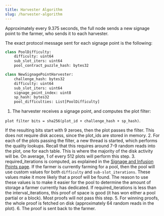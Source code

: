```yaml
---
title: Harvester Algorithm
slug: /harvester-algorithm
---
```


Approximately every 9.375 seconds, the full node sends a new signage point to the farmer, who sends it to each harvester.

The exact protocol message sent for each signage point is the following:

```python
class PoolDifficulty:
    difficulty: uint64
    sub_slot_iters: uint64
    pool_contract_puzzle_hash: bytes32

class NewSignagePointHarvester:
    challenge_hash: bytes32
    difficulty: uint64
    sub_slot_iters: uint64
    signage_point_index: uint8
    sp_hash: bytes32
    pool_difficulties: List[PoolDifficulty]
```

1. The harvester receives a signage point, and computes the plot filter:

`plot filter bits = sha256(plot_id + challenge_hash + sp_hash)`.

If the resulting bits start with 9 zeroes, then the plot passes the filter. This does not require disk access, since the plot_ids are stored in memory. 2. For each of the plots passing the filter, a new thread is started, which performs the quality lookups. Recall that this requires around 7-9 random reads into the plot, one for each table. This is where the majority of the disk activity will be. On average, 1 of every 512 plots will perform this step. 3. required_iterations is computed, as explained in the [Signage and Infusion Points page](/signage-and-infusion-points). If the farmer is currently farming for a pool, then the pool will use custom values for both `difficulty` and `sub-slot_iterations`. These values make it more likely that a proof will be found. The reason to use these values is to make it easier for the pool to determine the amount of storage a farmer currently has dedicated.
If required_iterations is less than the interval_iterations, this proof of space is good (it has won either a pool partial or a block). Most proofs will not pass this step. 5. For winning proofs, the whole proof is fetched on disk (approximately 64 random reads in the plot). 6. The proof is sent back to the farmer.
